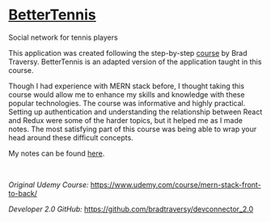 # [BetterTennis](https://safe-retreat-89306.herokuapp.com/)
Social network for tennis players

This application was created following the step-by-step [course](https://www.udemy.com/course/mern-stack-front-to-back/) by Brad Traversy. BetterTennis is an adapted version of the application taught in this course.

Though I had experience with MERN stack before, I thought taking this course would allow me to enhance my skills and knowledge with these popular technologies. The course was informative and highly practical. Setting up authentication and understanding the relationship between React and Redux were some of the harder topics, but it helped me as I made notes. The most satisfying part of this course was being able to wrap your head around these difficult concepts. 

My notes can be found [here](./react_notes.pdf). 

<br/>

*Original Udemy Course:* https://www.udemy.com/course/mern-stack-front-to-back/

*Developer 2.0 GitHub:* https://github.com/bradtraversy/devconnector_2.0
